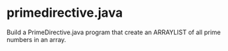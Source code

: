 # primedirective.java

Build a PrimeDirective.java program that create an ARRAYLIST of all prime numbers in an array. 

